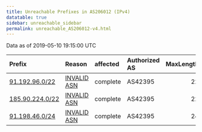 ```yaml
---
title: Unreachable Prefixes in AS206012 (IPv4)
datatable: true
sidebar: unreachable_sidebar
permalink: unreachable_AS206012-v4.html
---
```


Data as of 2019-05-10 19:15:00 UTC


<div class="datatable-begin"></div>

| Prefix                                                   | Reason                                                                                                  | affected   | Authorized AS   |   MaxLength | Anchor                                         |   unreachable /24s |
|:---------------------------------------------------------|:--------------------------------------------------------------------------------------------------------|:-----------|:----------------|------------:|:-----------------------------------------------|-------------------:|
| [91.192.96.0/22](https://stat.ripe.net/91.192.96.0/22)   | [INVALID ASN](https://rpki-validator.ripe.net/announcement-preview?asn=AS206012&prefix=91.192.96.0/22)  | complete   | AS42395         |          22 | [RIPE](unreachable_RIPE_NCC_RPKI_Root-v4.html) |                  4 |
| [185.90.224.0/22](https://stat.ripe.net/185.90.224.0/22) | [INVALID ASN](https://rpki-validator.ripe.net/announcement-preview?asn=AS206012&prefix=185.90.224.0/22) | complete   | AS42395         |          22 | [RIPE](unreachable_RIPE_NCC_RPKI_Root-v4.html) |                  4 |
| [91.198.46.0/24](https://stat.ripe.net/91.198.46.0/24)   | [INVALID ASN](https://rpki-validator.ripe.net/announcement-preview?asn=AS206012&prefix=91.198.46.0/24)  | complete   | AS42395         |          24 | [RIPE](unreachable_RIPE_NCC_RPKI_Root-v4.html) |                  1 |

<div class="datatable-end"></div>